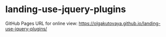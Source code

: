 # landing-use-jquery-plugins

GitHub Pages URL for online view: https://olgakutovaya.github.io/landing-use-jquery-plugins/
